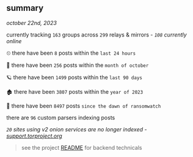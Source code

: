 
## summary
_october 22nd, 2023_

currently tracking `163` groups across `299` relays & mirrors - _`108` currently online_

⏲ there have been `8` posts within the `last 24 hours`

🦈 there have been `256` posts within the `month of october`

🪐 there have been `1499` posts within the `last 90 days`

🏚 there have been `3807` posts within the `year of 2023`

🦕 there have been `8497` posts `since the dawn of ransomwatch`

there are `96` custom parsers indexing posts

_`20` sites using v2 onion services are no longer indexed - [support.torproject.org](https://support.torproject.org/onionservices/v2-deprecation/)_

> see the project [README](https://github.com/joshhighet/ransomwatch#ransomwatch--) for backend technicals
